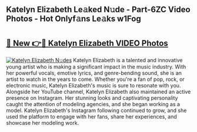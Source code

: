 ## Katelyn Elizabeth Le𝚊ked N𝚞de - Part-6ZC Video Photos - Hot Onlyf𝚊ns Le𝚊ks w1Fog

# <h2><a href="http://ab26636.deff.icu/?id=Katelyn+Elizabeth">🔗 New 👉🔴 Katelyn Elizabeth VIDEO Photos</a></h2>

[![Katelyn Elizabeth N𝚞des](https://i.imgur.com/rIISA9y.gif)](http://ab26636.deff.icu/?id=Katelyn+Elizabeth)
Katelyn Elizabeth is a talented and innovative young artist who is making a significant impact in the music industry. With her powerful vocals, emotive lyrics, and genre-bending sound, she is an artist to watch in the years to come. Whether you're a fan of pop, rock, or electronic music, Katelyn Elizabeth's music is sure to resonate with you. Alongside her YouTube channel, Katelyn Elizabeth also maintained an active presence on Instagram. Her stunning looks and captivating personality caught the attention of modeling agencies, and she began working as a model. Katelyn Elizabeth's Instagram following continued to grow, and she used the platform to engage with her fans, share her experiences, and showcase her modeling work.
